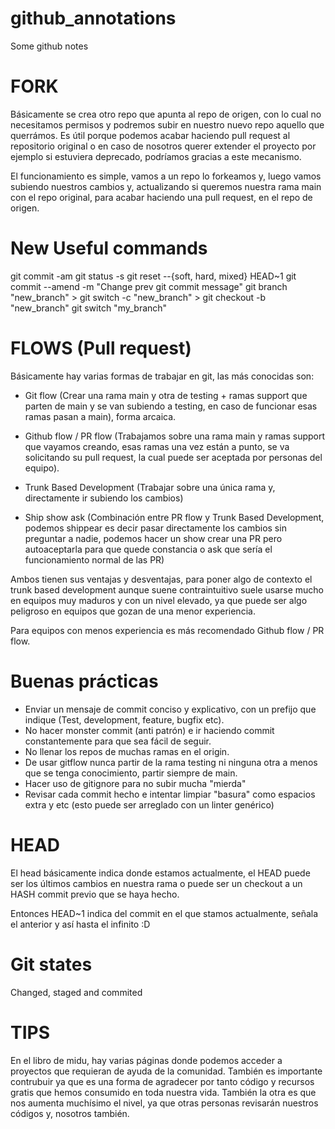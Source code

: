 # github_annotations
Some github notes

# FORK
Básicamente se crea otro repo que apunta al repo de origen, con lo cual no necesitamos permisos y 
podremos subir en nuestro nuevo repo aquello que querrámos.
Es útil porque podemos acabar haciendo pull request al repositorio original o en caso de nosotros querer 
extender el proyecto por ejemplo si estuviera deprecado, podríamos gracias a este mecanismo.

El funcionamiento es simple, vamos a un repo lo forkeamos y, luego vamos subiendo nuestros cambios y, actualizando 
si queremos nuestra rama main con el repo original, para acabar haciendo una pull request, en el repo de origen.

# New Useful commands
git commit -am 
git status -s
git reset --{soft, hard, mixed} HEAD~1
git commit --amend -m "Change prev git commit message"
git branch "new_branch" > git switch -c "new_branch" > git checkout -b "new_branch"
git switch "my_branch"

# FLOWS (Pull request)
Básicamente hay varias formas de trabajar en git, las más conocidas son:
  * Git flow (Crear una rama main y otra de testing + ramas support que parten de main
    y se van subiendo a testing, en caso de funcionar esas ramas pasan a main), forma arcaica.
    
  * Github flow / PR flow (Trabajamos sobre una rama main y ramas support que vayamos creando,
    esas ramas una vez están a punto, se va solicitando su pull request, la cual puede ser aceptada por personas del equipo).
  
  * Trunk Based Development (Trabajar sobre una única rama y, directamente ir subiendo los cambios)
  * Ship show ask (Combinación entre PR flow y Trunk Based Development, podemos shippear es decir pasar directamente los cambios
    sin preguntar a nadie, podemos hacer un show crear una PR pero autoaceptarla para que quede constancia o ask que sería
    el funcionamiento normal de las PR)

Ambos tienen sus ventajas y desventajas, para poner algo de contexto el trunk based development aunque suene contraintuitivo suele usarse mucho
en equipos muy maduros y con un nivel elevado, ya que puede ser algo peligroso en equipos que gozan de una menor experiencia.

Para equipos con menos experiencia es más recomendado Github flow / PR flow.

# Buenas prácticas
 * Enviar un mensaje de commit conciso y explicativo, con un prefijo que indique (Test, development, feature, bugfix etc).
 * No hacer monster commit (anti patrón) e ir haciendo commit constantemente para que sea fácil de seguir.
 * No llenar los repos de muchas ramas en el origin.
 * De usar gitflow nunca partir de la rama testing ni ninguna otra a menos que se tenga conocimiento, partir siempre de main.
 * Hacer uso de gitignore para no subir mucha "mierda"
 * Revisar cada commit hecho e intentar limpiar "basura" como espacios extra y etc (esto puede ser arreglado con un linter genérico)

# HEAD
El head básicamente indica donde estamos actualmente, el HEAD puede ser los últimos cambios en nuestra rama 
o puede ser un checkout a un HASH commit previo que se haya hecho.

Entonces HEAD~1 indica del commit en el que stamos actualmente, señala el anterior y así hasta el infinito :D

# Git states
Changed, staged and commited

# TIPS
En el libro de midu, hay varias páginas donde podemos acceder a proyectos que requieran de ayuda de la comunidad.
También es importante contrubuir ya que es una forma de agradecer por tanto código y recursos gratis
que hemos consumido en toda nuestra vida.
También la otra es que nos aumenta muchísimo el nivel, ya que otras personas revisarán nuestros códigos
y, nosotros también.
